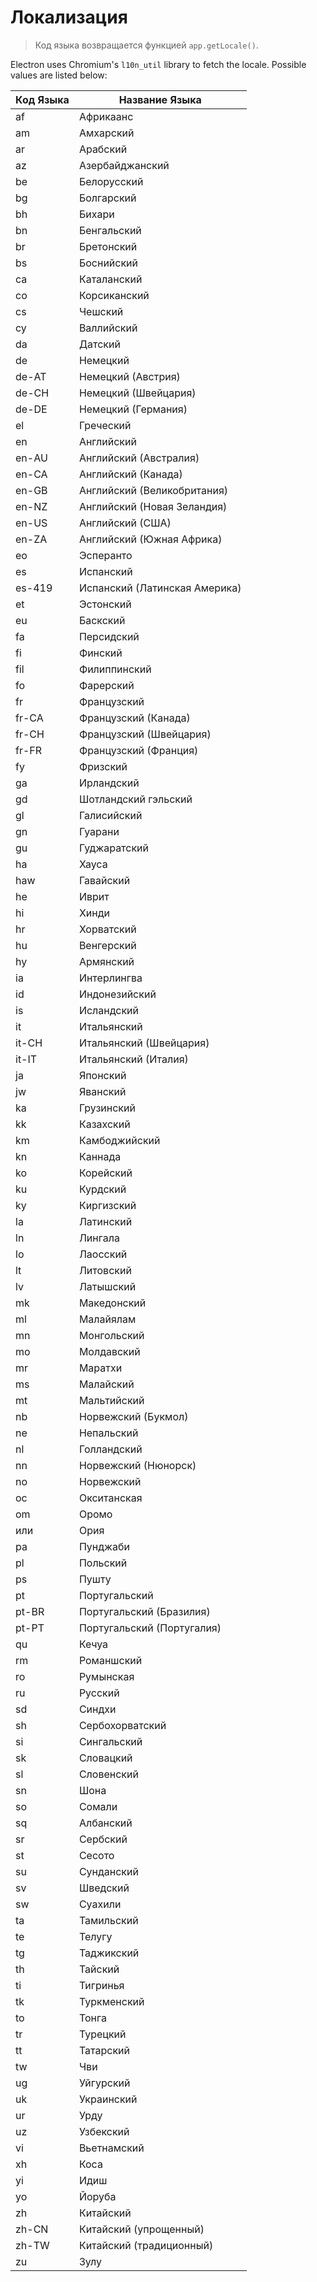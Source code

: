 # Локализация

> Код языка возвращается функцией `app.getLocale()`.

Electron uses Chromium's `l10n_util` library to fetch the locale. Possible values are listed below:

| Код Языка | Название Языка                |
| --------- | ----------------------------- |
| af        | Африкаанс                     |
| am        | Амхарский                     |
| ar        | Арабский                      |
| az        | Азербайджанский               |
| be        | Белорусский                   |
| bg        | Болгарский                    |
| bh        | Бихари                        |
| bn        | Бенгальский                   |
| br        | Бретонский                    |
| bs        | Боснийский                    |
| ca        | Каталанский                   |
| co        | Корсиканский                  |
| cs        | Чешский                       |
| cy        | Валлийский                    |
| da        | Датский                       |
| de        | Немецкий                      |
| de-AT     | Немецкий (Австрия)            |
| de-CH     | Немецкий (Швейцария)          |
| de-DE     | Немецкий (Германия)           |
| el        | Греческий                     |
| en        | Английский                    |
| en-AU     | Английский (Австралия)        |
| en-CA     | Английский (Канада)           |
| en-GB     | Английский (Великобритания)   |
| en-NZ     | Английский (Новая Зеландия)   |
| en-US     | Английский (США)              |
| en-ZA     | Английский (Южная Африка)     |
| eo        | Эсперанто                     |
| es        | Испанский                     |
| es-419    | Испанский (Латинская Америка) |
| et        | Эстонский                     |
| eu        | Баскский                      |
| fa        | Персидский                    |
| fi        | Финский                       |
| fil       | Филиппинский                  |
| fo        | Фарерский                     |
| fr        | Французский                   |
| fr-CA     | Французский (Канада)          |
| fr-CH     | Французский (Швейцария)       |
| fr-FR     | Французский (Франция)         |
| fy        | Фризский                      |
| ga        | Ирландский                    |
| gd        | Шотландский гэльский          |
| gl        | Галисийский                   |
| gn        | Гуарани                       |
| gu        | Гуджаратский                  |
| ha        | Хауса                         |
| haw       | Гавайский                     |
| he        | Иврит                         |
| hi        | Хинди                         |
| hr        | Хорватский                    |
| hu        | Венгерский                    |
| hy        | Армянский                     |
| ia        | Интерлингва                   |
| id        | Индонезийский                 |
| is        | Исландский                    |
| it        | Итальянский                   |
| it-CH     | Итальянский (Швейцария)       |
| it-IT     | Итальянский (Италия)          |
| ja        | Японский                      |
| jw        | Яванский                      |
| ka        | Грузинский                    |
| kk        | Казахский                     |
| km        | Камбоджийский                 |
| kn        | Каннада                       |
| ko        | Корейский                     |
| ku        | Курдский                      |
| ky        | Киргизский                    |
| la        | Латинский                     |
| ln        | Лингала                       |
| lo        | Лаосский                      |
| lt        | Литовский                     |
| lv        | Латышский                     |
| mk        | Македонский                   |
| ml        | Малайялам                     |
| mn        | Монгольский                   |
| mo        | Молдавский                    |
| mr        | Маратхи                       |
| ms        | Малайский                     |
| mt        | Мальтийский                   |
| nb        | Норвежский (Букмол)           |
| ne        | Непальский                    |
| nl        | Голландский                   |
| nn        | Норвежский (Нюнорск)          |
| no        | Норвежский                    |
| oc        | Окситанская                   |
| om        | Оромо                         |
| или       | Ория                          |
| pa        | Пунджаби                      |
| pl        | Польский                      |
| ps        | Пушту                         |
| pt        | Португальский                 |
| pt-BR     | Португальский (Бразилия)      |
| pt-PT     | Португальский (Португалия)    |
| qu        | Кечуа                         |
| rm        | Романшский                    |
| ro        | Румынская                     |
| ru        | Русский                       |
| sd        | Синдхи                        |
| sh        | Сербохорватский               |
| si        | Сингальский                   |
| sk        | Словацкий                     |
| sl        | Словенский                    |
| sn        | Шона                          |
| so        | Сомали                        |
| sq        | Албанский                     |
| sr        | Сербский                      |
| st        | Сесото                        |
| su        | Сунданский                    |
| sv        | Шведский                      |
| sw        | Суахили                       |
| ta        | Тамильский                    |
| te        | Телугу                        |
| tg        | Таджикский                    |
| th        | Тайский                       |
| ti        | Тигринья                      |
| tk        | Туркменский                   |
| to        | Тонга                         |
| tr        | Турецкий                      |
| tt        | Татарский                     |
| tw        | Чви                           |
| ug        | Уйгурский                     |
| uk        | Украинский                    |
| ur        | Урду                          |
| uz        | Узбекский                     |
| vi        | Вьетнамский                   |
| xh        | Коса                          |
| yi        | Идиш                          |
| yo        | Йоруба                        |
| zh        | Китайский                     |
| zh-CN     | Китайский (упрощенный)        |
| zh-TW     | Китайский (традиционный)      |
| zu        | Зулу                          |
